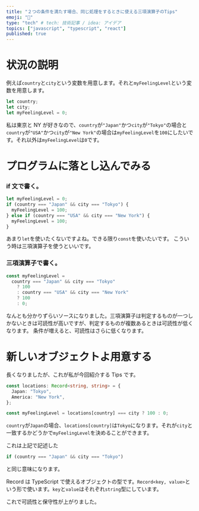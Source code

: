 ```yaml
---
title: "２つの条件を満たす場合、同じ処理をするときに使える三項演算子のTips"
emoji: "🦍"
type: "tech" # tech: 技術記事 / idea: アイデア
topics: ["javascript", "typescript", "react"]
published: true
---
```


# 状況の説明

例えば`country`と`city`という変数を用意します。それと`myFeelingLevel`という変数を用意します。

```ts
let country;
let city;
let myFeelingLevel = 0;
```

私は東京と NY が好きなので、`country`が`"Japan"`かつ`city`が`"Tokyo"`の場合と`country`が`"USA"`かつ`city`が`"New York"`の場合は`myFeelingLevel`を`100`にしたいです。それ以外は`myFeelingLevel`は`0`です。

# プログラムに落とし込んでみる

### if 文で書く。

```ts
let myFeelingLevel = 0;
if (country === "Japan" && city === "Tokyo") {
  myFeelingLevel = 100;
} else if (country === "USA" && city === "New York") {
  myFeelingLevel = 100;
}
```

あまり`let`を使いたくないですよね。できる限り`const`を使いたいです。
こういう時は三項演算子を使うといいです。

### 三項演算子で書く。

```ts
const myFeelingLevel =
  country === "Japan" && city === "Tokyo"
    ? 100
    : country === "USA" && city === "New York"
    ? 100
    : 0;
```

なんとも分かりずらいソースになりました。三項演算子は判定するものが一つしかないときは可読性が高いですが、判定するものが複数あるときは可読性が低くなります。
条件が増えると、可読性はさらに低くなります。

# 新しいオブジェクトよ用意する

長くなりましたが、これが私が今回紹介する Tips です。

```ts
const locations: Record<string, string> = {
  Japan: "Tokyo",
  America: "New York",
};

const myFeelingLevel = locations[country] === city ? 100 : 0;
```

`country`が`Japan`の場合、`locations[country]`は`Tokyo`になります。それが`city`と一致するかどうかで`myFeelingLevel`を決めることができます。

これは上記で記述した

```ts
if (country === "Japan" && city === "Tokyo")
```

と同じ意味になります。

Record は TypeScript で使えるオブジェクトの型です。`Record<key, value>`という形で使います。`key`と`value`はそれぞれ`string`型にしています。

これで可読性と保守性が上がりました。
